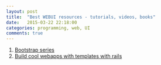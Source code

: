 ```yaml
---
layout: post
title:  "Best WEBUI resources - tutorials, videos, books"
date:   2015-03-22 22:18:00
categories: programming, web, UI
comments: true
---
```

1. [Bootstrap series](https://www.youtube.com/playlist?list=PL0qaQSYB_0TD-7tNkfMnJ0DCFJVjBNF8G)
1. [Build cool webapps with templates with rails](https://www.baserails.com/)
